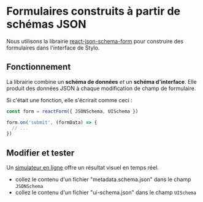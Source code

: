 # Formulaires construits à partir de schémas JSON

Nous utilisons la librairie [react-json-schema-form] pour construire des formulaires dans l'interface de Stylo.

## Fonctionnement

La librairie combine un **schéma de données** _et_ un **schéma d'interface**.
Elle produit des données JSON à chaque modification de champ de formulaire.

Si c'était une fonction, elle s'écrirait comme ceci :

```javascript
const form = reactForm({ JSONSchema, UISchema })

form.on('submit', (formData) => {
  // ...
})
```

## Modifier et tester

Un [simulateur en ligne] offre un résultat visuel en temps réel.

- collez le contenu d'un fichier "metadata.schema.json" dans le champ `JSONSchema`
- collez le contenu d'un fichier "ui-schema.json" dans le champ `UISchema`

[react-json-schema-form]: https://react-jsonschema-form.readthedocs.io/en/latest/
[simulateur en ligne]: https://rjsf-team.github.io/react-jsonschema-form/
